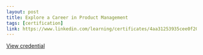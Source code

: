 ```yaml
---
layout: post
title: Explore a Career in Product Management
tags: [certification]
link: https://www.linkedin.com/learning/certificates/4aa31253935cee0f2060459fb49000bb56474c68f57a195775ce9c9ccb549c13
---
```


<a href="https://www.linkedin.com/learning/certificates/4aa31253935cee0f2060459fb49000bb56474c68f57a195775ce9c9ccb549c13" target="_blank">View credential</a>